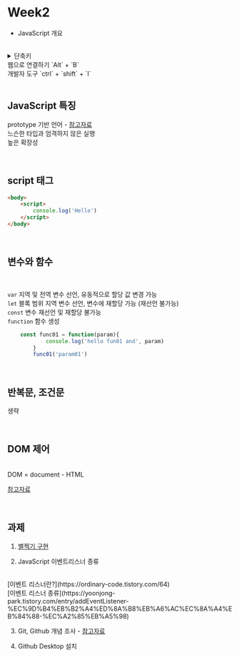 # Week2

- JavaScript 개요

<br>
<details>
<summary> 단축키 </sumary>
    <div markdown = "1">
    웹으로 연결하기 `Alt` + `B` <br>
    개발자 도구 `ctrl` + `shift` + `I`
</div>
</details>


<br>

## JavaScript 특징
prototype 기반 언어 - [참고자료](https://medium.com/@limsungmook/%EC%9E%90%EB%B0%94%EC%8A%A4%ED%81%AC%EB%A6%BD%ED%8A%B8%EB%8A%94-%EC%99%9C-%ED%94%84%EB%A1%9C%ED%86%A0%ED%83%80%EC%9E%85%EC%9D%84-%EC%84%A0%ED%83%9D%ED%96%88%EC%9D%84%EA%B9%8C-997f985adb42) <br>
느슨한 타입과 엄격하지 않은 실행 <br>
높은 확장성 

<br>

## script 태그
```html
<body>
    <script>
        console.log('Hello')
    </script>
</body>
```

<br>

## 변수와 함수

<br>

`var` 지역 및 전역 변수 선언, 유동적으로 할당 값 변경 가능 <br>
`let` 블록 범위 지역 변수 선언, 변수에 재할당 가능 (재선언 불가능) <br>
`const` 변수 재선언 및 재할당 불가능 <br>
`function` 함수 생성 <br>
```javascript
    const func01 = function(param){
            console.log('hello fun01 and', param)
        }
        func01('param01')
```

<br>

## 반복문, 조건문
생략

<br>

## DOM 제어

<br>
DOM = document - HTML <br>

[참고자료](https://grace-go.tistory.com/78)

<br>

## 과제
1. [별찍기 구현](https://github.com/RightHennessy/2021-Winter-Fronted-Study/blob/main/Week2/assignment.html)

2. JavaScript 이벤트리스너 종류
<br>
[이벤트 리스너란?](https://ordinary-code.tistory.com/64) <br>
[이벤트 리스너 종류](https://yoonjong-park.tistory.com/entry/addEventListener-%EC%9D%B4%EB%B2%A4%ED%8A%B8%EB%A6%AC%EC%8A%A4%EB%84%88-%EC%A2%85%EB%A5%98)


3. Git, Github 개념 조사 - [참고자료](https://velog.io/@gparkkii/GitGithub)

4. Github Desktop 설치